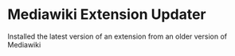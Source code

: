 # Mediawiki Extension Updater
 Installed the latest version of an extension from an older version of Mediawiki
